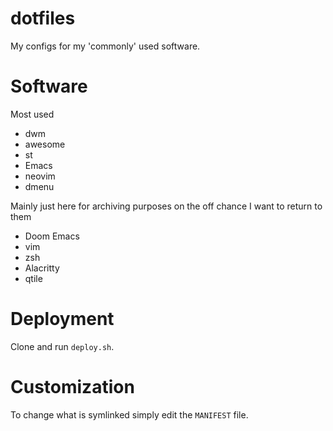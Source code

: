 # dotfiles #

My configs for my 'commonly' used software.

# Software #

Most used
* dwm
* awesome
* st
* Emacs
* neovim
* dmenu


Mainly just here for archiving purposes on the off chance I want to return to
them
* Doom Emacs
* vim 
* zsh
* Alacritty
* qtile

# Deployment #

Clone and run `deploy.sh`.

# Customization #
To change what is symlinked simply edit the `MANIFEST` file.
